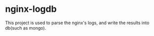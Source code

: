 # nginx-logdb

This project is used to parse the nginx's logs, and write the results into db(such as mongo).
